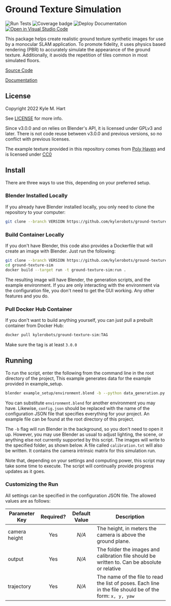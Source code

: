 # Ground Texture Simulation #

![Run Tests](https://github.com/kylerobots/ground-texture-sim/actions/workflows/tests.yml/badge.svg?branch=main)
![Coverage badge](https://img.shields.io/endpoint?url=https://raw.githubusercontent.com/wiki/kylerobots/ground-texture-sim/python-coverage-comment-action-badge.json)
![Deploy Documentation](https://github.com/kylerobots/ground-texture-sim/actions/workflows/deploy_pages.yml/badge.svg?branch=main)
[![Open in Visual Studio Code](https://open.vscode.dev/badges/open-in-vscode.svg)](https://open.vscode.dev/kylerobots/ground-texture-sim)

This package helps create realistic ground texture synthetic images for use by a monocular SLAM application. To promote
fidelity, it uses physics based rendering (PBR) to accurately simulate the appearance of the ground texture.
Additionally, it avoids the repetition of tiles common in most simulated floors.

[Source Code](https://github.com/kylerobots/ground-texture-sim)

[Documentation](https://kylerobots.github.io/ground-texture-sim/)

## License ##
Copyright 2022 Kyle M. Hart

See [LICENSE](LICENSE.md) for more info.

Since v3.0.0 and on relies on Blender's API, it is licensed under GPLv3 and later. There is not code reuse between
v3.0.0 and previous versions, so no conflict with previous licenses.

The example texture provided in this repository comes from [Poly Haven](https://polyhaven.com/a/t_brick_floor_002) and
is licensed under [CC0](https://creativecommons.org/publicdomain/zero/1.0/)

## Install ##
There are three ways to use this, depending on your preferred setup.

### Blender Installed Locally ###
If you already have Blender installed locally, you only need to clone the repository to your computer:

```bash
git clone --branch VERSION https://github.com/kylerobots/ground-texture-sim.git
```

### Build Container Locally ###
If you don't have Blender, this code also provides a Dockerfile that will create an image with Blender. Just
run the following:

```bash
git clone --branch VERSION https://github.com/kylerobots/ground-texture-sim.git
cd ground-texture-sim
docker build --target run -t ground-texture-sim:run .
```

The resulting image will have Blender, the generation scripts, and the example environment. If you are only
interacting with the environment via the configuration file, you don't need to get the GUI working. Any other
features and you do.

### Pull Docker Hub Container ###
If you don't want to build anything yourself, you can just pull a prebuilt container from Docker Hub:
```bash
docker pull kylerobots/ground-texture-sim:TAG
```
Make sure the tag is at least `3.0.0`

## Running ##
To run the script, enter the following from the command line in the root directory of the project, This example
generates data for the example provided in example_setup.

```bash
blender example_setup/environment.blend -b --python data_generation.py -- config.json
```

You can substitute `environment.blend` for another environment you may have. Likewise, `config.json` should be replaced
with the name of the configuration JSON file that specifies everything for your project. An example file can be found
at the root directory of this project.

The `-b` flag will run Blender in the background, so you don't need to open it up. However, you may use Blender as
usual to adjust lighting, the scene, or anything else not currently supported by this script. The images will write to
the specified folder, as shown below. A file called `calibration.txt` will also be written. It contains the camera
intrinsic matrix for this simulation run.

Note that, depending on your settings and computing power, this script may take some time to execute. The script will
continually provide progress updates as it goes.

### Customizing the Run ###
All settings can be specified in the configuration JSON file. The allowed values are as follows:

| Parameter Key | Required? | Default Value | Description |
| ------------- | :-------: | :-----------: | ----------- |
| camera height | Yes       | *N/A*         | The height, in meters the camera is above the ground plane. |
| output        | Yes       | *N/A*         | The folder the images and calibration file should be written to. Can be absolute or relative |
| trajectory    | Yes       | *N/A*         | The name of the file to read the list of poses. Each line in the file should be of the form: `x, y, yaw` |
